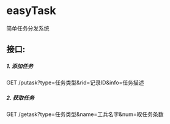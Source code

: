 easyTask
========

简单任务分发系统


接口:
-----

##### 1. 添加任务
  GET /putask?type=任务类型&rid=记录ID&info=任务描述

##### 2. 获取任务
  GET /getask?type=任务类型&name=工兵名字&num=取任务条数
